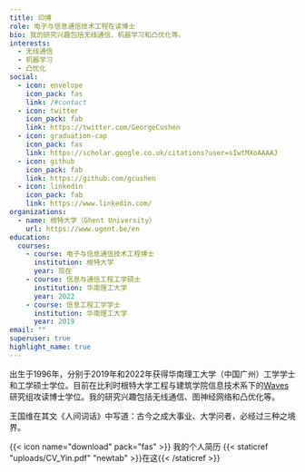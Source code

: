 ```yaml
---
title: 印博
role: 电子与信息通信技术工程在读博士
bio: 我的研究兴趣包括无线通信、机器学习和凸优化等。
interests:
  - 无线通信
  - 机器学习
  - 凸优化
social:
  - icon: envelope
    icon_pack: fas
    link: /#contact
  - icon: twitter
    icon_pack: fab
    link: https://twitter.com/GeorgeCushen
  - icon: graduation-cap
    icon_pack: fas
    link: https://scholar.google.co.uk/citations?user=sIwtMXoAAAAJ
  - icon: github
    icon_pack: fab
    link: https://github.com/gcushen
  - icon: linkedin
    icon_pack: fab
    link: https://www.linkedin.com/
organizations:
  - name: 根特大学（Ghent University）
    url: https://www.ugent.be/en
education:
  courses:
    - course: 电子与信息通信技术工程博士
      institution: 根特大学
      year: 现在
    - course: 信息与通信工程工学硕士
      institution: 华南理工大学
      year: 2022
    - course: 信息工程工学学士
      institution: 华南理工大学
      year: 2019
email: ""
superuser: true
highlight_name: true
---
```

出生于1996年，分别于2019年和2022年获得华南理工大学（中国广州）工学学士和工学硕士学位。目前在比利时根特大学工程与建筑学院信息技术系下的[Waves](https://www.waves.intec.ugent.be/)研究组攻读博士学位。我的研究兴趣包括无线通信、图神经网络和凸优化等。

王国维在其文《人间词话》中写道：古今之成大事业、大学问者，必经过三种之境界。


{{< icon name="download" pack="fas" >}} 我的个人简历 {{< staticref "uploads/CV_Yin.pdf" "newtab" >}}在这{{< /staticref >}}
